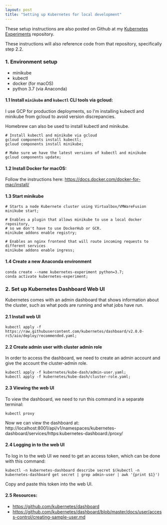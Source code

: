 ```yaml
---
layout: post
title: "Setting up Kubernetes for local development"
---
```


These setup instructions are also posted on Github at my [Kubernetes Experiments](https://github.com/richard-to/kubernetes-experiments) repository. 

These instructions will also reference code from that repository, specifically step 2.2.

### 1. Environment setup

- minikube
- kubectl
- docker (for macOS)
- python 3.7 (via Anaconda)

#### 1.1 Install `minikube` and `kubectl` CLI tools via gcloud:

I use GCP for production deployments, so I'm installing kubectl and minikube from gcloud to avoid version discrepancies.

Homebrew can also be used to install kubectl and minikube.

```shell
# Install kubectl and minikube via gcloud
gcloud components install kubectl;
gcloud components install minikube;

# Make sure we have the latest versions of kubectl and minikube
gcloud components update;
```

#### 1.2 Install Docker for macOS:

Follow the instructions here: https://docs.docker.com/docker-for-mac/install/

#### 1.3 Start minikube

```shell
# Starts a node Kubernete cluster using Virtualbox/VMWareFusion
minikube start;

# Enables a plugin that allows minikube to use a local docker repository,
# so we don't have to use DockerHub or GCR.
minikube addons enable registry;

# Enables an nginx frontend that will route incoming requests to different services
minikube addons enable ingress;
```

#### 1.4 Create a new Anaconda environment

```shell
conda create --name kubernetes-experiment python=3.7;
conda activate kubernetes-experiment;
```

### 2. Set up Kubernetes Dashboard Web UI

Kubernetes comes with an admin dashboard that shows information about the cluster, such as what
pods are running and what jobs have run.

#### 2.1 Install web UI

```shell
kubectl apply -f https://raw.githubusercontent.com/kubernetes/dashboard/v2.0.0-rc5/aio/deploy/recommended.yaml;
```

#### 2.2 Create admin user with cluster admin role

In order to access the dashboard, we need to create an admin account and give the account the cluster-admin role.

```shell
kubectl apply -f kubernetes/kube-dash/admin-user.yaml;
kubectl apply -f kubernetes/kube-dash/cluster-role.yaml;
```

#### 2.3 Viewing the web UI

To view the dashboard, we need to run this command in a separate terminal:

```shell
kubectl proxy
```

Now we can view the dashboard at: http://localhost:8001/api/v1/namespaces/kubernetes-dashboard/services/https:kubernetes-dashboard:/proxy/

#### 2.4 Logging in to the web UI

To log in to the web UI we need to get an access token, which can be done with this command:

```shell
kubectl -n kubernetes-dashboard describe secret $(kubectl -n kubernetes-dashboard get secret | grep admin-user | awk '{print $1}')
```

Copy and paste this token into the web UI.

#### 2.5 Resources:

- https://github.com/kubernetes/dashboard
- https://github.com/kubernetes/dashboard/blob/master/docs/user/access-control/creating-sample-user.md
